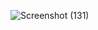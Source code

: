![Screenshot (131)](https://github.com/UsamDaw/JS_DOM-ColorChange/assets/148767954/94b59ef4-f669-401b-8853-d33e888bd2c7)
